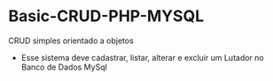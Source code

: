# Basic-CRUD-PHP-MYSQL

CRUD simples orientado a objetos

- Esse sistema deve cadastrar, listar, alterar e excluir um Lutador no Banco de Dados MySql
